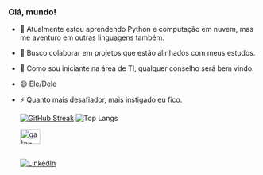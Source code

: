 ### Olá, mundo!

- 🌱 Atualmente estou aprendendo Python e computação em nuvem, mas me aventuro em outras linguagens também.
- 👯 Busco colaborar em projetos que estão alinhados com meus estudos.
- 🤔 Como sou iniciante na área de TI, qualquer conselho será bem vindo.
- 😄 Ele/Dele
- ⚡ Quanto mais desafiador, mais instigado eu fico.
  <div>
    
  [![GitHub Streak](https://streak-stats.demolab.com/?user=GabsPere&theme=gruvbox)](https://git.io/streak-stats)
  ![Top Langs](https://github-readme-stats.vercel.app/api/top-langs/?username=GabsPere&theme=gruvbox&hide_border=true)
  </div>
   
  <div style="display: inline_block">
  <img align="center" alt="gabs-python" height="30" width="40" src="https://cdn.jsdelivr.net/gh/devicons/devicon/icons/python/python-original.svg"">
  </div>
  
  ##
  
  <div>
  
  [![LinkedIn](https://img.shields.io/badge/LinkedIn-000?style=for-the-badge&logo=linkedin&logoColor=0E76A8)](https://www.linkedin.com/in/gabrielfelipedeoliveira/)
  </div>

  
